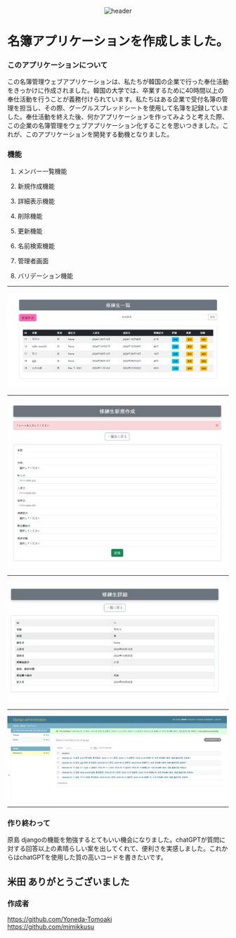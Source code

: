 <div align ="center">
 
 ![header](https://capsule-render.vercel.app/api?type=rounded&height=300&color=gradient&text=directory&desc=原米プロジェクト&descAlignY=70&descSize=25)
 </div>
<h1 align="center">名簿アプリケーションを作成しました。</h1>

### このアプリケーションについて
この名簿管理ウェブアプリケーションは、私たちが韓国の企業で行った奉仕活動をきっかけに作成されました。韓国の大学では、卒業するために40時間以上の奉仕活動を行うことが義務付けられています。私たちはある企業で受付名簿の管理を担当し、その際、グーグルスプレッドシートを使用して名簿を記録していました。奉仕活動を終えた後、何かアプリケーションを作ってみようと考えた際、この企業の名簿管理をウェブアプリケーション化することを思いつきました。これが、このアプリケーションを開発する動機となりました。

### 機能
1. メンバー一覧機能

2. 新規作成機能

3. 詳細表示機能

4. 削除機能

5. 更新機能

6. 名前検索機能

7. 管理者画面

8. バリデーション機能

---

<img src="images/base.png" width="500px">

---

<img src="images/input.png" width="500px">

---

<img src="images/detail.png" width="500px">

---

<img src="images/admin.png" width="500px">

---


### 作り終わって
原島
djangoの機能を勉強するとてもいい機会になりました。chatGPTが質問に対する回答以上の素晴らしい案を出してくれて、便利さを実感しました。これからはchatGPTを使用した質の高いコードを書きたいです。

米田
ありがとうございました
---

### 作成者

<a href="https://github.com/Yoneda-Tomoaki" target="blank_">https://github.com/Yoneda-Tomoaki<a/><br>
<a href="https://github.com/mimikkusu" target="blank_">https://github.com/mimikkusu<a/>
